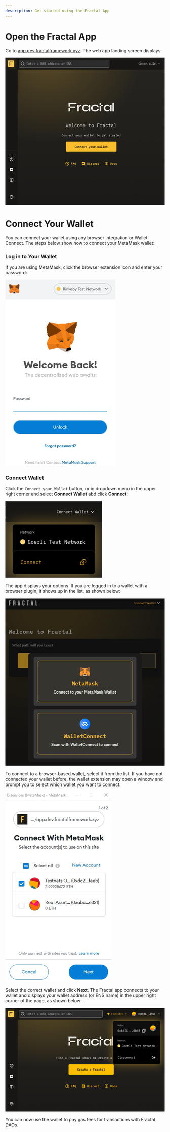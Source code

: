 ```yaml
---
description: Get started using the Fractal App
---
```


# Open the Fractal App

Go to [app.dev.fractalframework.xyz](https://app.dev.fractalframework.xyz). The web app landing screen displays:

![](../../.gitbook/assets/fractal-app-landing-page.png)

# Connect Your Wallet

You can connect your wallet using any browser integration or Wallet Connect. The steps below show how to connect your MetaMask wallet:

### Log in to Your Wallet

If you are using MetaMask, click the browser extension icon and enter your password:

![](../../.gitbook/assets/connect-wallet-metamask-login.jpg)

### Connect Wallet

Click the `Connect your Wallet` button, or in dropdown menu in the upper right corner and select **Connect Wallet** abd click **Connect**:

![](../../.gitbook/assets/connect-wallet-dropdown.png)

The app displays your options. If you are logged in to a wallet with a browser plugin, it shows up in the list, as shown below:

![](../../.gitbook/assets/connect-wallet-select.jpg)

To connect to a browser-based wallet, select it from the list. If you have not connected your wallet before, the wallet extension may open a window and prompt you to select which wallet you want to connect:

![](../../.gitbook/assets/metamask-connect-wallet.jpg)

Select the correct wallet and click **Next**. The Fractal app connects to your wallet and displays your wallet address (or ENS name) in the upper right corner of the page, as shown below:

![](../../.gitbook/assets/connect-wallet-connected.png)

You can now use the wallet to pay gas fees for transactions with Fractal DAOs.